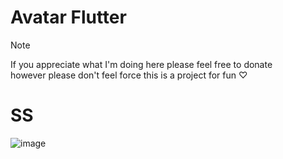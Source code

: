 # Avatar Flutter
> [!NOTE]
> If you appreciate what I'm doing here please feel free to donate <br>
> however please don't feel force this is a project for fun ♡
# SS
![image](https://github.com/codermert/avatar_flutter/assets/53333294/af6fe5bc-122c-4262-98b4-be598bbcd7da)

